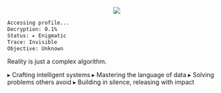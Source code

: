 <p align="center">
  <img src="https://readme-typing-svg.herokuapp.com?font=Fira+Code&size=22&pause=1000&color=00FF00&center=true&vCenter=true&width=435&lines=Wake+up...;The+Matrix+has+you.;Follow+the+code.;%3E_">
</p>

```txt
Accessing profile...
Decryption: 0.1%
Status: ▸ Enigmatic
Trace: Invisible
Objective: Unknown
```

Reality is just a complex algorithm.

▸ Crafting intelligent systems
▸ Mastering the language of data
▸ Solving problems others avoid
▸ Building in silence, releasing with impact

<!--
Not everything is meant to be revealed.
This is just the beginning.
-->


